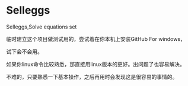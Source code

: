 Selleggs
========

Selleggs,Solve equations set

临时建立这个项目做测试用的，尝试着在你本机上安装GitHub For windows，

试下会不会用。

如果你linux命令比较熟悉，那直接用linux版本的更好。出问题了也容易解决。

不难的，只要熟悉一下基本操作，之后再用时会发现这是很容易的事情的。
